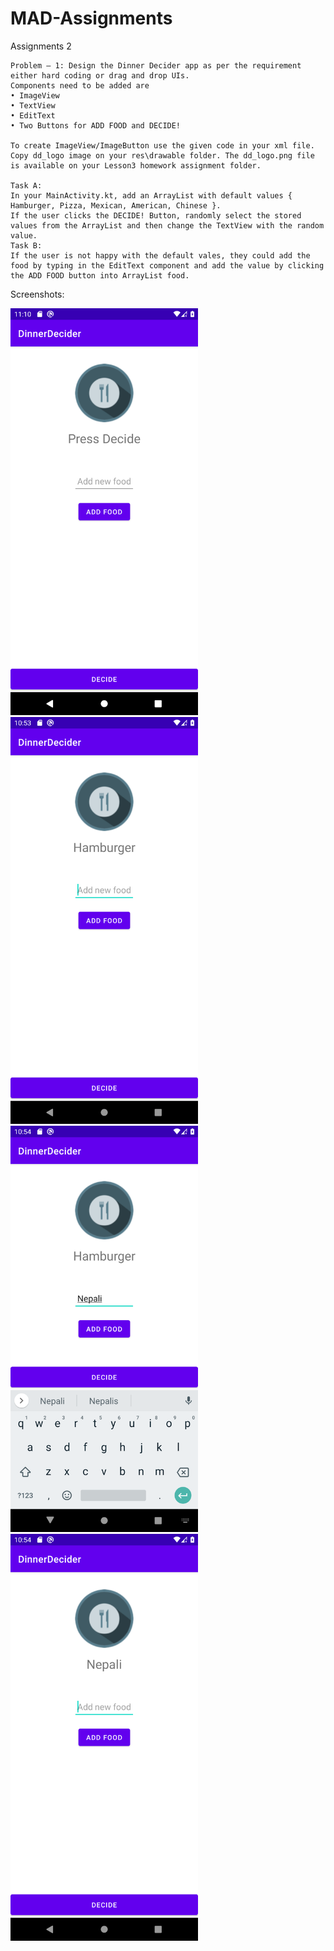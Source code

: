 # MAD-Assignments
Assignments 2

```
Problem – 1: Design the Dinner Decider app as per the requirement either hard coding or drag and drop UIs. 
Components need to be added are 
• ImageView
• TextView 
• EditText 
• Two Buttons for ADD FOOD and DECIDE!   

To create ImageView/ImageButton use the given code in your xml file. Copy dd_logo image on your res\drawable folder. The dd_logo.png file is available on your Lesson3 homework assignment folder.

Task A:
In your MainActivity.kt, add an ArrayList with default values { Hamburger, Pizza, Mexican, American, Chinese }.
If the user clicks the DECIDE! Button, randomly select the stored values from the ArrayList and then change the TextView with the random value.
Task B:
If the user is not happy with the default vales, they could add the food by typing in the EditText component and add the value by clicking the ADD FOOD button into ArrayList food.

```


Screenshots:

<p float="left">
  <img src="/1.png" width="300" />
  <img src="/2.png" width="300" /> 
  <img src="/3.png" width="300" />
  <img src="/4.png" width="300" />
</p>
